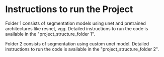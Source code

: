 # Instructions to run the Project

Folder 1 consists of segmentation models using unet and pretrained architectures like resnet, vgg. Detailed instructions to run the code is available in the "project_structure_folder 1".

Folder 2 consists of segmentation using custom unet model. Detailed instructions to run the code is available in the "project_structure_folder 2".

